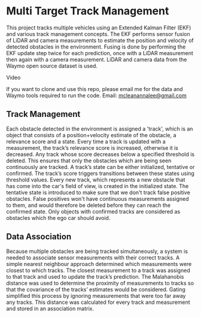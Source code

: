 # Multi Target Track Management

This project tracks multiple vehicles using an Extended Kalman Filter (EKF) and various track management concepts. The EKF performs sensor fusion of LiDAR and camera measurements to estimate the position and velocity of detected obstacles in the environment. Fusing is done by performing the EKF update step twice for each prediction, once with a LiDAR measurement then again with a camera measurement. LiDAR and camera data from the Waymo open source dataset is used. 

Video

If you want to clone and use this repo, please email me for the data and Waymo tools required to run the code.
Email: mcleanannalee@gmail.com

## Track Management
Each obstacle detected in the environment is assigned a 'track', which is an object that consists of a position+velocity estimate of the obstacle, a relevance score and a state. Every time a track is updated with a measurement, the track’s relevance score is increased, otherwise it is decreased. Any track whose score decreases below a specified threshold is deleted. This ensures that only the obstacles which are being seen continuously are tracked. A track’s state can be either initialized, tentative or confirmed. The track’s score triggers transitions between these states using threshold values. Every new track, which represents a new obstacle that has come into the car's field of view, is created in the initialized state. The tentative state is introduced to make sure that we don't track false positive obstacles. False positives won't have continuous measurements assigned to them, and would therefore be deleted before they can reach the confirmed state. Only objects with confirmed tracks are considered as obstacles which the ego car should avoid.

## Data Association
Because multiple obstacles are being tracked simultaneously, a system is needed to associate sensor measurements with their correct tracks. A simple nearest neighbour approach determined which measurements were closest to which tracks. The closest measurement to a track was assigned to that track and used to update the track’s prediction. The Malahanobis distance was used to determine the proximity of measurements to tracks so that the covariance of the tracks’ estimates would be considered. Gating simplified this process by ignoring measurements that were too far away any tracks. This distance was calculated for every track and measurement and stored in an association matrix. 

